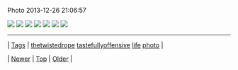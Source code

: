 <!--
title: Photo 2013-12-26 21
date: 2020-06-28T15:27:00.208Z
tags: thetwistedrope, tastefullyoffensive, life, photo
-->


Photo 2013-12-26 21:06:57

![](71233315222-0.png)
![](71233315222-1.png)
![](71233315222-2.png)
![](71233315222-3.png)
![](71233315222-4.png)
![](71233315222-5.png)
![](71233315222-6.png)

<!--BOTTOM-POST-NAVIGATION-->
---

| [Tags](tags.md) | [thetwistedrope](tag-thetwistedrope.md) [tastefullyoffensive](tag-tastefullyoffensive.md) [life](tag-life.md) [photo](tag-photo.md) |

| [Newer](71229523714.md) | [Top](index.md) | [Older](71352561950.md) |